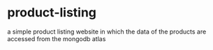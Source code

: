 # product-listing
a simple product listing website in which the data of the products are accessed from the mongodb atlas
